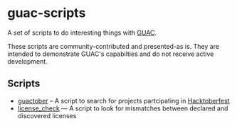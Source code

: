 # guac-scripts

A set of scripts to do interesting things with [GUAC](https://guac.sh).

These scripts are community-contributed and presented-as is.
They are intended to demonstrate GUAC's capabilties and do not receive active development.

## Scripts

* [guactober](guactober/) – A script to search for projects partcipating in [Hacktoberfest](https://hacktoberfest.com)
* [license_check](license_check/) — A script to look for mismatches between declared and discovered licenses
